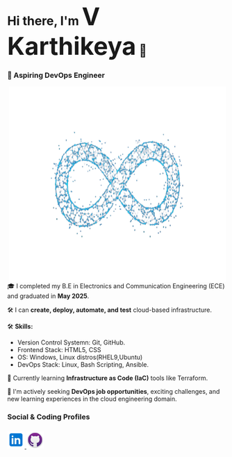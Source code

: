<h1 align="left">Hi there, I'm <span style="font-size: 2em; font-weight: bold;">V Karthikeya</span> 👋</h1>
<h3 align="left">🚀 Aspiring DevOps Engineer</h3>
<img align="right" height="450" width="500"src="devops_logo2-removebg-preview.png" />

🎓 I completed my B.E in Electronics and Communication Engineering (ECE) and  graduated in **May 2025**.

🛠️ I can **create, deploy, automate, and test** cloud-based infrastructure.

🛠️ **Skills:**  
- Version Control Systemn: Git, GitHub.  
- Frontend Stack: HTML5, CSS 
- OS: Windows, Linux distros(RHEL9,Ubuntu) 
- DevOps Stack: Linux, Bash Scripting, Ansible.

🌱 Currently learning **Infrastructure as Code (IaC)** tools like Terraform.

🎯 I'm actively seeking **DevOps job opportunities**, exciting challenges, and new learning experiences in the cloud engineering domain.

<h3>Social & Coding Profiles<h3>
<a href="https://www.linkedin.com/in/vk191003">
  <img src="linked-in.svg" alt="LinkedIn" height="40" width="40"/>
</a>
<a href="https://github.com/VKarthikeya-Dev">
  <img src="Github-desktop-logo-symbol.svg.png" alt="GitHub" height="40" width="40"/>
</a>


